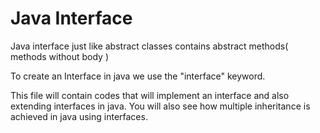 # Java Interface
Java interface just like abstract classes contains abstract methods( methods without body )

To create an Interface in java we use the "interface" keyword.

This file will contain codes that will implement an interface and also extending interfaces in java. 
You will also see how multiple inheritance is achieved in java using interfaces.
